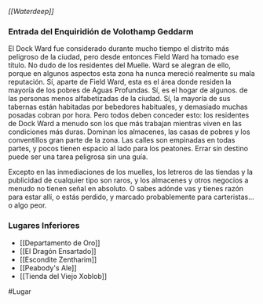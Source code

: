 *[[Waterdeep]]*

### Entrada del Enquiridión de Volothamp Geddarm
El Dock Ward fue considerado durante mucho tiempo el distrito más peligroso de la ciudad, pero desde entonces Field Ward ha tomado ese título. No dudo de los residentes del Muelle. Ward se alegran de ello, porque en algunos aspectos esta zona ha nunca mereció realmente su mala reputación. Sí, aparte de Field Ward, esta es el área donde residen la mayoría de los pobres de Aguas Profundas. Sí, es el hogar de algunos. de las personas menos alfabetizadas de la ciudad. Sí, la mayoría de sus tabernas están habitadas por bebedores habituales, y demasiado muchas posadas cobran por hora. Pero todos deben conceder esto: los residentes de Dock Ward a menudo son los que más trabajan mientras viven en las condiciones más duras. Dominan los almacenes, las casas de pobres y los conventillos gran parte de la zona. Las calles son empinadas en todas partes, y pocos tienen espacio al lado para los peatones. Errar sin destino puede ser una tarea peligrosa sin una guía.

Excepto en las inmediaciones de los muelles, los letreros de las tiendas y la publicidad de cualquier tipo son raros, y los almacenes y otros negocios a menudo no tienen señal en absoluto. O sabes adónde vas y tienes razón para estar allí, o estás perdido, y marcado probablemente para carteristas... o algo peor.

### Lugares Inferiores
- [[Departamento de Oro]]
- [[El Dragón Ensartado]]
- [[Escondite Zentharim]]
- [[Peabody's Ale]]
- [[Tienda del Viejo Xoblob]]


#Lugar